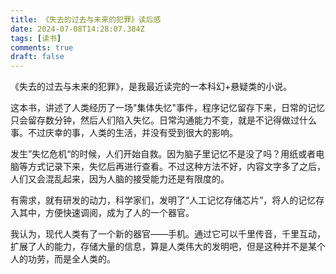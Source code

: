 ```yaml
---
title: 《失去的过去与未来的犯罪》读后感
date: 2024-07-08T14:28:07.384Z
tags: [读书]
comments: true
draft: false
---
```


《失去的过去与未来的犯罪》，是我最近读完的一本科幻+悬疑类的小说。

这本书，讲述了人类经历了一场"集体失忆"事件，程序记忆留存下来，日常的记忆只会留存数分钟，然后人们陷入失忆。日常沟通能力不变，就是不记得做过什么事。不过庆幸的事，人类的生活，并没有受到很大的影响。

发生”失忆危机“的时候，人们开始自救。因为脑子里记忆不是没了吗？用纸或者电脑等方式记录下来，失忆后再进行查看。不过这种方法不好，内容文字多了之后，人们又会混乱起来，因为人脑的接受能力还是有限度的。

有需求，就有研发的动力，科学家们，发明了“人工记忆存储芯片”，将人的记忆存入其中，方便快速调阅，成为了人的一个器官。

我认为，现代人类有了一个新的器官——手机。通过它可以千里传音，千里互动，扩展了人的能力，存储大量的信息，算是人类伟大的发明吧，但是这种并不是某个人的功劳，而是全人类的。
